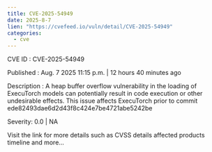 ```yaml
--- 
title: CVE-2025-54949
date: 2025-8-7
lien: "https://cvefeed.io/vuln/detail/CVE-2025-54949"
categories:
  - cve
---
```


CVE ID : CVE-2025-54949

Published :  Aug. 7
2025
11:15 p.m. | 12 hours
40 minutes ago

Description : A heap buffer overflow vulnerability in the loading of ExecuTorch models can potentially result in code execution or other undesirable effects. This issue affects ExecuTorch prior to commit ede82493dae6d2d43f8c424e7be4721abe5242be

Severity: 0.0 | NA

Visit the link for more details
such as CVSS details
affected products
timeline
and more...
